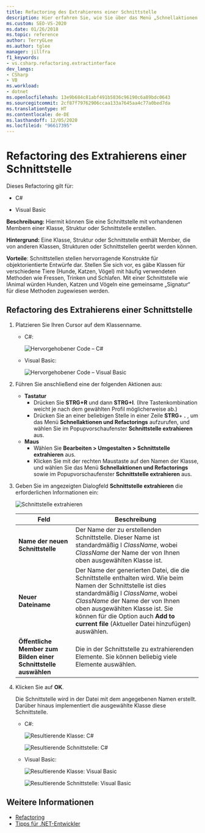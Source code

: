 ```yaml
---
title: Refactoring des Extrahierens einer Schnittstelle
description: Hier erfahren Sie, wie Sie über das Menü „Schnellaktionen und Refactorings...“ mit vorhandenen Membern einer Klasse, Struktur oder Schnittstelle eine Schnittstelle erstellen.
ms.custom: SEO-VS-2020
ms.date: 01/26/2018
ms.topic: reference
author: TerryGLee
ms.author: tglee
manager: jillfra
f1_keywords:
- vs.csharp.refactoring.extractinterface
dev_langs:
- CSharp
- VB
ms.workload:
- dotnet
ms.openlocfilehash: 13e9b684c81abf491b5836c96190c6a89bdc0643
ms.sourcegitcommit: 2cf87f79762906ccaa133a7645aa4c77a0bed7da
ms.translationtype: HT
ms.contentlocale: de-DE
ms.lasthandoff: 12/05/2020
ms.locfileid: "96617395"
---
```

# <a name="extract-an-interface-refactoring"></a>Refactoring des Extrahierens einer Schnittstelle

Dieses Refactoring gilt für:

- C#

- Visual Basic

**Beschreibung:** Hiermit können Sie eine Schnittstelle mit vorhandenen Membern einer Klasse, Struktur oder Schnittstelle erstellen.

**Hintergrund:** Eine Klasse, Struktur oder Schnittstelle enthält Member, die von anderen Klassen, Strukturen oder Schnittstellen geerbt werden können.

**Vorteile**: Schnittstellen stellen hervorragende Konstrukte für objektorientierte Entwürfe dar. Stellen Sie sich vor, es gäbe Klassen für verschiedene Tiere (Hunde, Katzen, Vögel) mit häufig verwendeten Methoden wie Fressen, Trinken und Schlafen. Mit einer Schnittstelle wie IAnimal würden Hunden, Katzen und Vögeln eine gemeinsame „Signatur“ für diese Methoden zugewiesen werden.

## <a name="extract-an-interface-refactoring"></a>Refactoring des Extrahierens einer Schnittstelle

1. Platzieren Sie Ihren Cursor auf dem Klassenname.

   - C#:

       ![Hervorgehobener Code – C#](media/extractinterface-highlight-cs.png)

   - Visual Basic:

       ![Hervorgehobener Code – Visual Basic](media/extractinterface-highlight-vb.png)

2. Führen Sie anschließend eine der folgenden Aktionen aus:

   - **Tastatur**
      - Drücken Sie **STRG+R** und dann **STRG+I**. (Ihre Tastenkombination weicht je nach dem gewählten Profil möglicherweise ab.)
      - Drücken Sie an einer beliebigen Stelle in einer Zeile **STRG**+ **.** , um das Menü **Schnellaktionen und Refactorings** aufzurufen, und wählen Sie im Popupvorschaufenster **Schnittstelle extrahieren** aus.
   - **Maus**
      - Wählen Sie **Bearbeiten > Umgestalten > Schnittstelle extrahieren** aus.
      - Klicken Sie mit der rechten Maustaste auf den Namen der Klasse, und wählen Sie das Menü **Schnellaktionen und Refactorings** sowie im Popupvorschaufenster **Schnittstelle extrahieren** aus.

3. Geben Sie im angezeigten Dialogfeld **Schnittstelle extrahieren** die erforderlichen Informationen ein:

   ![Schnittstelle extrahieren](media/extractinterface-dialog-same-file.png)

   | Feld | Beschreibung |
   | - | - |
   | **Name der neuen Schnittstelle** | Der Name der zu erstellenden Schnittstelle. Dieser Name ist standardmäßig I *ClassName*, wobei *ClassName* der Name der von Ihnen oben ausgewählten Klasse ist. |
   | **Neuer Dateiname** | Der Name der generierten Datei, die die Schnittstelle enthalten wird. Wie beim Namen der Schnittstelle ist dies standardmäßig I *ClassName*, wobei *ClassName* der Name der von Ihnen oben ausgewählten Klasse ist. Sie können für die Option auch **Add to current file** (Aktueller Datei hinzufügen) auswählen. |
   | **Öffentliche Member zum Bilden einer Schnittstelle auswählen** | Die in der Schnittstelle zu extrahierenden Elemente. Sie können beliebig viele Elemente auswählen. |

4. Klicken Sie auf **OK**.

   Die Schnittstelle wird in der Datei mit dem angegebenen Namen erstellt. Darüber hinaus implementiert die ausgewählte Klasse diese Schnittstelle.

   - C#:

      ![Resultierende Klasse: C#](media/extractinterface-class-cs.png)

      ![Resultierende Schnittstelle: C#](media/extractinterface-interface-cs.png)

   - Visual Basic:

      ![Resultierende Klasse: Visual Basic](media/extractinterface-class-vb.png)

      ![Resultierende Schnittstelle: Visual Basic](media/extractinterface-interface-vb.png)

## <a name="see-also"></a>Weitere Informationen

- [Refactoring](../refactoring-in-visual-studio.md)
- [Tipps für .NET-Entwickler](../csharp-developer-productivity.md)
